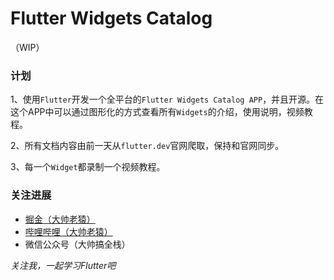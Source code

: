 # Flutter Widgets Catalog

（WIP）



### 计划

1、使用`Flutter`开发一个全平台的`Flutter Widgets Catalog APP`，并且开源。在这个APP中可以通过图形化的方式查看所有`Widgets`的介绍，使用说明，视频教程。

2、所有文档内容由前一天从`flutter.dev`官网爬取，保持和官网同步。

3、每一个`Widget`都录制一个视频教程。



### 关注进展

- [掘金（大帅老猿）](https://juejin.cn/user/2955079655898093)
- [哔哩哔哩（大帅老猿）](https://space.bilibili.com/422646817)
- 微信公众号（大帅搞全栈）



*关注我，一起学习Flutter吧*